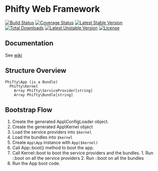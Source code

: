 Phifty Web Framework
====================

[![Build Status](https://travis-ci.org/phifty-framework/Phifty.svg?branch=master)](https://travis-ci.org/phifty-framework/Phifty)
[![Coverage Status](https://coveralls.io/repos/github/corneltek/Phifty/badge.svg?branch=master)](https://coveralls.io/github/phifty-framework/Phifty?branch=master)
[![Latest Stable Version](https://poser.pugx.org/corneltek/phifty/v/stable)](https://packagist.org/packages/phifty/phifty)
[![Total Downloads](https://poser.pugx.org/corneltek/phifty/downloads)](https://packagist.org/packages/phifty/phifty)
[![Latest Unstable Version](https://poser.pugx.org/corneltek/phifty/v/unstable)](https://packagist.org/packages/phifty/phifty)
[![License](https://poser.pugx.org/corneltek/phifty/license)](https://packagist.org/packages/phifty/phifty)

Documentation
--------------------

See [wiki](https://github.com/phifty-framework/Phifty/wiki)


Structure Overview
------------------

```
Phifty\App (is a Bundle)
  Phifty\Kernel
    Array Phifty\ServiceProvider[string]
    Array Phifty\Bundle[string]
```

Bootstrap Flow
--------------
1. Create the generated App\ConfigLoader object.
2. Create the generated App\Kernel object
  1. Load the service providers into `$kernel`
  2. Load the bundles into `$kernel`
3. Create `App\App` instance with `App($kernel)`
4. Call App::boot() method to boot the app.
  1. Call Kernel::boot to boot the service providers and the bundles.
    1. Run ::boot on all the service providers
    2. Run ::boot on all the bundles
  2. Run the App boot code.
